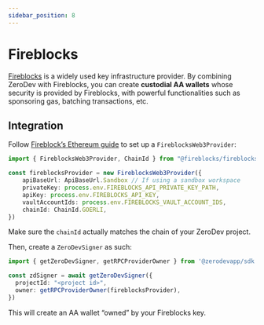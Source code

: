 ```yaml
---
sidebar_position: 8
---
```


# Fireblocks

[Fireblocks](http://fireblocks.com/) is a widely used key infrastructure provider.  By combining ZeroDev with Fireblocks, you can create **custodial AA wallets** whose security is provided by Fireblocks, with powerful functionalities such as sponsoring gas, batching transactions, etc.

## Integration

Follow [Fireblock’s Ethereum guide](https://developers.fireblocks.com/docs/ethereum-development#ethersjs-integration) to set up a `FireblocksWeb3Provider`:

```typescript
import { FireblocksWeb3Provider, ChainId } from "@fireblocks/fireblocks-web3-provider";

const fireblocksProvider = new FireblocksWeb3Provider({
    apiBaseUrl: ApiBaseUrl.Sandbox // If using a sandbox workspace
    privateKey: process.env.FIREBLOCKS_API_PRIVATE_KEY_PATH,
    apiKey: process.env.FIREBLOCKS_API_KEY,
    vaultAccountIds: process.env.FIREBLOCKS_VAULT_ACCOUNT_IDS,
    chainId: ChainId.GOERLI,
})
```

Make sure the `chainId` actually matches the chain of your ZeroDev project.

Then, create a `ZeroDevSigner` as such:

```typescript
import { getZeroDevSigner, getRPCProviderOwner } from '@zerodevapp/sdk'

const zdSigner = await getZeroDevSigner({
  projectId: "<project id>",
  owner: getRPCProviderOwner(fireblocksProvider),
})
```

This will create an AA wallet “owned” by your Fireblocks key.